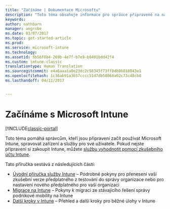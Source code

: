 ```yaml
---
title: "Začínáme | Dokumentace Microsoftu"
description: "Toto téma obsahuje informace pro správce připravené na nasazení Microsoft Intune do rozlehlé podnikové sítě, kterou spravují."
keywords: 
author: nathbarn
manager: angrobe
ms.date: 03/07/2017
ms.topic: get-started-article
ms.prod: 
ms.service: microsoft-intune
ms.technology: 
ms.assetid: 5b56f8b4-269b-4e7f-b7e9-b0401bdd42f4
ms.custom: intune-classic
translationtype: Human Translation
ms.sourcegitcommit: e4a6aaa1a8e23dc2c58345f73ff8db86018843e1
ms.openlocfilehash: 1c36ab91a3657cccc51d7db58068a02c73c48cb8
ms.lasthandoff: 04/11/2017


---
```


# <a name="get-started-with-microsoft-intune"></a>Začínáme s Microsoft Intune

[!INCLUDE[classic-portal](../includes/classic-portal.md)]

Toto téma pomáhá správcům, kteří jsou připravení začít používat Microsoft Intune, spravovat zařízení a služby pro své uživatele. Pokud nejste připravení si zakoupit Intune, můžete [službu vyhodnotit pomocí zkušebního účtu Intune](https://docs.microsoft.com/intune/understand-explore/get-started-with-a-30-day-trial-of-microsoft-intune).

Tato příručka sestává z následujících částí:
- [Úvodní příručka služby Intune](start-with-a-paid-subscription-to-microsoft-intune.md) – Podrobné pokyny pro přenesení vaší zkušební verze předplatného z testování do správy organizace nebo pro nastavení nového předplatného pro vaši organizaci
- [Migrace na Intune](https://docs.microsoft.com/intune/plan-design/intune-mdm-migration-guide) – Pokyny k migraci ze stávajícího řešení správy podnikové mobility na Intune
- [Další kroky v Intune](prevent-company-data-leaks-from-Office-365-mobile-apps.md) – Přehled a další kroky pro běžné úlohy v Intune

